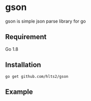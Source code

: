 # gson
gson is simple json parse library for go

## Requirement
Go 1.8

## Installation
```shell
go get github.com/hlts2/gson
```
## Example
